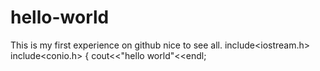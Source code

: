 # hello-world
This is my first experience on github nice to see all.
include<iostream.h>
include<conio.h>
{
cout<<"hello world"<<endl;
